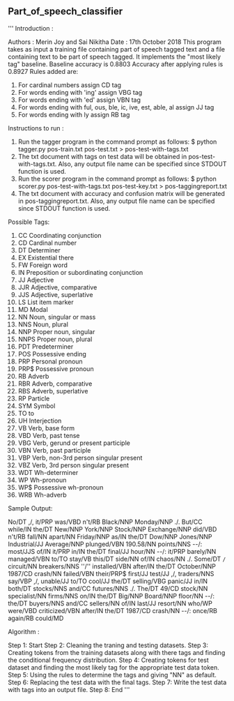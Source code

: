 ## Part_of_speech_classifier


'''
Introduction :


Authors : Merin Joy and Sai Nikitha
Date : 17th October 2018
This program takes as input a training file containing part of speech tagged text and a file containing text to be part of speech tagged. It implements the "most likely tag" baseline. 
Baseline accuracy is 0.8803
Accuracy after applying rules is 0.8927
Rules added are:
1. For cardinal numbers assign CD tag
2. For words ending with 'ing' assign VBG tag
3. For words ending with 'ed' assign VBN tag
4. For words ending with ful, ous, ble, ic, ive, est, able, al assign JJ tag
5. For words ending with ly assign RB tag


Instructions to run :


1) Run the tagger program in the command prompt as follows:
$ python tagger.py pos-train.txt pos-test.txt > pos-test-with-tags.txt
2) The txt document with tags on test data will be obtained in pos-test-with-tags.txt. Also, any output file name can be specified since STDOUT function is used.
3) Run the scorer program in the command prompt as follows:
$ python scorer.py pos-test-with-tags.txt pos-test-key.txt > pos-taggingreport.txt
4) The txt document with accuracy and confusion matrix will be generated in pos-taggingreport.txt. Also, any output file name can be specified since STDOUT function is used.


Possible Tags:


1. CC Coordinating conjunction 
2. CD Cardinal number 
3. DT Determiner 
4. EX Existential there 
5. FW Foreign word 
6. IN Preposition or subordinating conjunction 
7. JJ Adjective 
8. JJR Adjective, comparative 
9. JJS Adjective, superlative 
10. LS List item marker 
11. MD Modal 
12. NN Noun, singular or mass 
13. NNS Noun, plural 
14. NNP Proper noun, singular 
15. NNPS Proper noun, plural 
16. PDT Predeterminer 
17. POS Possessive ending 
18. PRP Personal pronoun 
19. PRP$ Possessive pronoun 
20. RB Adverb 
21. RBR Adverb, comparative 
22. RBS Adverb, superlative 
23. RP Particle 
24. SYM Symbol 
25. TO to 
26. UH Interjection 
27. VB Verb, base form 
28. VBD Verb, past tense 
29. VBG Verb, gerund or present participle 
30. VBN Verb, past participle 
31. VBP Verb, non-3rd person singular present 
32. VBZ Verb, 3rd person singular present 
33. WDT Wh-determiner 
34. WP Wh-pronoun 
35. WP$ Possessive wh-pronoun 
36. WRB Wh-adverb 


Sample Output:


No/DT ,/,  it/PRP  was/VBD n't/RB Black/NNP Monday/NNP ./. But/CC while/IN  the/DT New/NNP York/NNP Stock/NNP Exchange/NNP did/VBD n't/RB  fall/NN apart/NN  Friday/NNP as/IN  the/DT Dow/NNP Jones/NNP Industrial/JJ Average/NNP plunged/VBN  190.58/NN points/NNS --/: most/JJS of/IN  it/PRP in/IN  the/DT final/JJ hour/NN --/:  it/PRP barely/NN managed/VBN to/TO stay/VB  this/DT side/NN of/IN  chaos/NN ./.  Some/DT ``/``  circuit/NN breakers/NNS ''/'' installed/VBN after/IN  the/DT October/NNP 1987/CD crash/NN failed/VBN  their/PRP$ first/JJ test/JJ ,/,  traders/NNS say/VBP ,/, unable/JJ to/TO cool/JJ  the/DT selling/VBG panic/JJ in/IN  both/DT  stocks/NNS and/CC  futures/NNS ./.  The/DT 49/CD stock/NN specialist/NN firms/NNS on/IN  the/DT Big/NNP Board/NNP floor/NN --/:  the/DT buyers/NNS and/CC  sellers/NN of/IN  last/JJ resort/NN  who/WP were/VBD criticized/VBN after/IN  the/DT 1987/CD crash/NN --/: once/RB again/RB could/MD 

Algorithm :


Step 1: Start
Step 2: Cleaning the traning and testing datasets.
Step 3: Creating tokens from the training datasets along with there tags and finding the conditional frequency distribution.
Step 4: Creating tokens for test dataset and finding the most likely tag for the appropriate test data token.
Step 5: Using the rules to determine the tags and giving "NN" as default.
Step 6: Replacing the test data with the final tags.
Step 7: Write the test data with tags into an output file.
Step 8: End
'''
